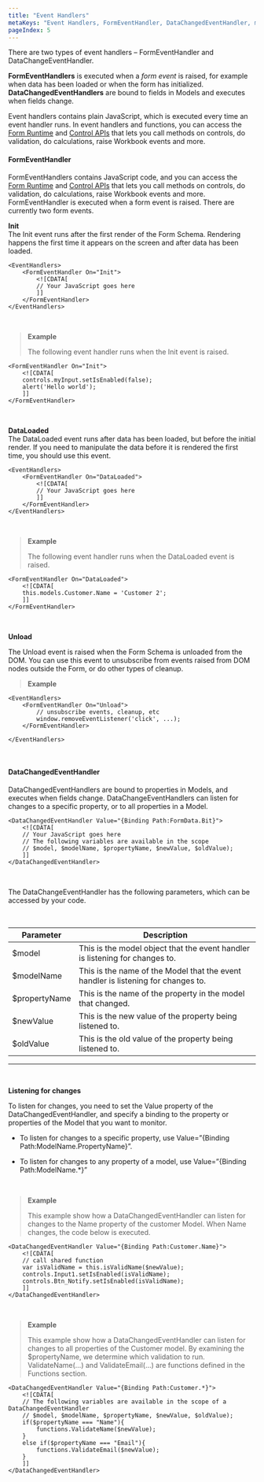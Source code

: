 ```yaml
---
title: "Event Handlers"
metaKeys: "Event Handlers, FormEventHandler, DataChangedEventHandler, model, modelName, propertyName, newValue, oldValue, Listening, changes, $ "
pageIndex: 5
---
```


There are two types of event handlers – FormEventHandler and DataChangeEventHandler.

**FormEventHandlers** is executed when a _form_ _event_ is raised, for example when data has been loaded or when the form has initialized.  
**DataChangedEventHandlers** are bound to fields in Models and executes when fields change.

Event handlers contains plain JavaScript, which is executed every time an event handler runs. In event handlers and functions, you can access the [Form Runtime](apis/formruntime.md) and [Control APIs](apis/controlproxyAPI.md) that lets you call methods on controls, do validation, do calculations, raise Workbook events and more.
<br/>

#### FormEventHandler

FormEventHandlers contains JavaScript code, and you can access the [Form Runtime](apis/formruntime.md) and [Control APIs](apis.md) that lets you call methods on controls, do validation, do calculations, raise Workbook events and more.  
FormEventHandler is executed when a form event is raised. There are currently two form events.
<br/>

**Init**  
The Init event runs after the first render of the Form Schema. Rendering happens the first time it appears on the screen and after data has been loaded.

    <EventHandlers>
        <FormEventHandler On="Init">
            <![CDATA[
            // Your JavaScript goes here
            ]]
        </FormEventHandler>
    </EventHandlers>

<br/>

> **Example**
>
> The following event handler runs when the Init event is raised.

    <FormEventHandler On="Init">
        <![CDATA[
        controls.myInput.setIsEnabled(false);
        alert('Hello world');
        ]]
    </FormEventHandler>

<br/>

**DataLoaded**  
The DataLoaded event runs after data has been loaded, but before the initial render. If you need to manipulate the data before it is rendered the first time, you should use this event.

    <EventHandlers>
        <FormEventHandler On="DataLoaded">
            <![CDATA[
            // Your JavaScript goes here
            ]]
        </FormEventHandler>
    </EventHandlers>

<br/>

> **Example**
>
> The following event handler runs when the DataLoaded event is raised.

    <FormEventHandler On="DataLoaded">
        <![CDATA[
        this.models.Customer.Name = 'Customer 2';
        ]]
    </FormEventHandler>

<br/>

**Unload**

The Unload event is raised when the Form Schema is unloaded from the DOM. You can use this event to unsubscribe from events raised from DOM nodes outside the Form, or do other types of cleanup.
<br/>

>**Example**


    <EventHandlers>
        <FormEventHandler On="Unload">
            // unsubscribe events, cleanup, etc
            window.removeEventListener('click', ...); 
        </FormEventHandler>

    </EventHandlers>

<br/>

#### DataChangedEventHandler

DataChangedEventHandlers are bound to properties in Models, and executes when fields change. DataChangeEventHandlers can listen for changes to a specific property, or to all properties in a Model.
<br/>


    <DataChangedEventHandler Value="{Binding Path:FormData.Bit}">
        <![CDATA[
        // Your JavaScript goes here
        // The following variables are available in the scope
        // $model, $modelName, $propertyName, $newValue, $oldValue);
        ]]
    </DataChangedEventHandler>

<br/>

The DataChangeEventHandler has the following parameters, which can be accessed by your code.

<br/>

| Parameter     | Description                                                                       |
| ------------- | --------------------------------------------------------------------------------- |
| $model        | This is the model object that the event handler is listening for changes to.      |
| $modelName    | This is the name of the Model that the event handler is listening for changes to. |
| $propertyName | This is the name of the property in the model that changed.                       |
| $newValue     | This is the new value of the property being listened to.                          |
| $oldValue     | This is the old value of the property being listened to.                          |

---

<br/>

**Listening for changes**

To listen for changes, you need to set the Value property of the DataChangedEventHandler, and specify a binding to the property or properties of the Model that you want to monitor.

- To listen for changes to a specific property, use Value=”{Binding Path:ModelName.PropertyName}”.

- To listen for changes to any property of a model, use Value=”{Binding Path:ModelName.\*}”

<br/>

> **Example**
>
> This example show how a DataChangedEventHandler can listen for changes to the Name property of the customer Model. When Name changes, the code below is executed.

    <DataChangedEventHandler Value="{Binding Path:Customer.Name}">
        <![CDATA[
        // call shared function
        var isValidName = this.isValidName($newValue);
        controls.Input1.setIsEnabled(isValidName);
        controls.Btn_Notify.setIsEnabled(isValidName);
        ]]
    </DataChangedEventHandler>

<br/>

> **Example**
>
> This example show how a DataChangedEventHandler can listen for changes to all properties of the Customer model. By examining the $propertyName, we determine which validation to run. ValidateName(…) and ValidateEmail(…) are functions defined in the Functions section.

    <DataChangedEventHandler Value="{Binding Path:Customer.*}">
        <![CDATA[
        // The following variables are available in the scope of a DataChangedEventHandler
        // $model, $modelName, $propertyName, $newValue, $oldValue);
        if($propertyName === "Name"){
            functions.ValidateName($newValue);
        }
        else if($propertyName === "Email"){
            functions.ValidateEmail($newValue);
        }
        ]]
    </DataChangedEventHandler>
